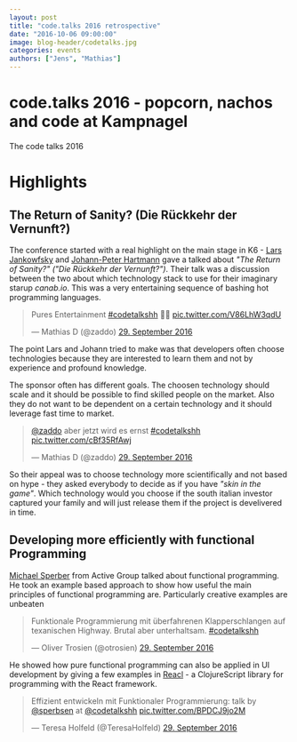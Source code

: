 ```yaml
---
layout: post
title: "code.talks 2016 retrospective"
date: "2016-10-06 09:00:00"
image: blog-header/codetalks.jpg
categories: events
authors: ["Jens", "Mathias"]
---
```


# code.talks 2016 - popcorn, nachos and code at Kampnagel

The code talks 2016 


# Highlights

## The Return of Sanity? (Die Rückkehr der Vernunft?)

The conference started with a real highlight on the main stage in K6 - [Lars Jankowfsky](https://twitter.com/dodgeris) and [Johann-Peter Hartmann](https://twitter.com/Johannhartmann) gave a talked about *"The Return of Sanity?" ("Die Rückkehr der Vernunft?")*. Their talk was a discussion between the two about which technology stack to use for their imaginary starup *canab.io*. This was a very entertaining sequence of bashing hot programming languages.

<blockquote class="twitter-tweet" data-lang="de"><p lang="en" dir="ltr">Pures Entertainment <a href="https://twitter.com/hashtag/codetalkshh?src=hash">#codetalkshh</a> 🚀💯 <a href="https://t.co/V86LhW3qdU">pic.twitter.com/V86LhW3qdU</a></p>&mdash; Mathias D (@zaddo) <a href="https://twitter.com/zaddo/status/781407595202539521">29. September 2016</a></blockquote>
<script async src="//platform.twitter.com/widgets.js" charset="utf-8"></script>

The point Lars and Johann tried to make was that developers often choose technologies because they are interested to learn them and not by experience and profound knowledge.

The sponsor often has different goals. The choosen technology should scale and it should be possible to find skilled people on the market. Also they do not want to be dependent on a certain technology and it should leverage fast time to market.

<blockquote class="twitter-tweet" data-conversation="none" data-cards="hidden" data-lang="de"><p lang="de" dir="ltr"><a href="https://twitter.com/zaddo">@zaddo</a> aber jetzt wird es ernst <a href="https://twitter.com/hashtag/codetalkshh?src=hash">#codetalkshh</a> <a href="https://t.co/cBf35RfAwj">pic.twitter.com/cBf35RfAwj</a></p>&mdash; Mathias D (@zaddo) <a href="https://twitter.com/zaddo/status/781412298263060480">29. September 2016</a></blockquote>
<script async src="//platform.twitter.com/widgets.js" charset="utf-8"></script>

So their appeal was to choose technology more scientifically and not based on hype - they asked everybody to decide as if you have *"skin in the game"*. Which technology would you choose if the south italian investor captured your family and will just release them if the project is develivered in time.

## Developing more efficiently with functional Programming

[Michael Sperber](https://twitter.com/sperbsen) from Active Group talked about functional programming. He took an example based approach to show how useful the main principles of functional programming are. Particularly creative examples are unbeaten 

<blockquote class="twitter-tweet" data-lang="de"><p lang="de" dir="ltr">Funktionale Programmierung mit überfahrenen Klapperschlangen auf texanischen Highway. Brutal aber unterhaltsam. <a href="https://twitter.com/hashtag/codetalkshh?src=hash">#codetalkshh</a></p>&mdash; Oliver Trosien (@otrosien) <a href="https://twitter.com/otrosien/status/781449543292489728">29. September 2016</a></blockquote>
<script async src="//platform.twitter.com/widgets.js" charset="utf-8"></script>

He showed how pure functional programming can also be applied in UI development by giving a few examples in [Reacl](https://github.com/active-group/reacl) - a ClojureScript library for programming with the React framework. 

<blockquote class="twitter-tweet" data-lang="de"><p lang="de" dir="ltr">Effizient entwickeln mit Funktionaler Programmierung: talk by <a href="https://twitter.com/sperbsen">@sperbsen</a> at <a href="https://twitter.com/codetalkshh">@codetalkshh</a> <a href="https://t.co/BPDCJ9jo2M">pic.twitter.com/BPDCJ9jo2M</a></p>&mdash; Teresa Holfeld (@TeresaHolfeld) <a href="https://twitter.com/TeresaHolfeld/status/781433670452281344">29. September 2016</a></blockquote>
<script async src="//platform.twitter.com/widgets.js" charset="utf-8"></script>



